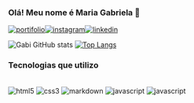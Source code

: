 ### Olá! Meu nome é Maria Gabriela 👋
[![portifolio](https://img.shields.io/badge/website-000000?style=for-the-badge&logo=About.me&logoColor=white)](http://127.0.0.1:5500/index.html)[![instagram](https://img.shields.io/badge/Instagram-E4405F?style=for-the-badge&logo=instagram&logoColor=white)](https://www.instagram.com/mariagabic_/)[![linkedin](https://img.shields.io/badge/LinkedIn-0077B5?style=for-the-badge&logo=linkedin&logoColor=white)](https://www.linkedin.com/in/maria-gabriela-cardoso-pereira-113895273/)

![Gabi GitHub stats](https://github-readme-stats.vercel.app/api?username=Gabszeran&show_icons=true&theme=onedark)
[![Top Langs](https://github-readme-stats.vercel.app/api/top-langs/?username=Gabszeran&layout=compact)](https://github.com/anuraghazra/github-readme-stats)

### Tecnologias que utilizo 
<div style="display: inlinie_block"><br/>
<img aling="center" alt="html5" src="https://img.shields.io/badge/HTML5-E34F26?style=for-the-badge&logo=html5&logoColor=white"/>
<img aling="center" alt="css3" src="https://img.shields.io/badge/CSS3-1572B6?style=for-the-badge&logo=css3&logoColor=white"/>
<img aling="center" alt="markdown" src="https://img.shields.io/badge/Markdown-000000?style=for-the-badge&logo=markdown&logoColor=white"/>
<img aling="center" alt="javascript" src="https://img.shields.io/badge/JavaScript-323330?style=for-the-badge&logo=javascript&logoColor=F7DF1E"/>
<img aling="center" alt="javascript" src="https://img.shields.io/badge/Zorin%20OS-0CC1F3?style=for-the-badge&logo=zorin&logoColor=white"/>
</div>
<br>


